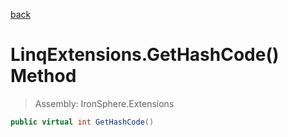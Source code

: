 ﻿

[back](/IronSphere.Extensions/types/LinqExtensions)

# LinqExtensions.GetHashCode() Method

> Assembly: IronSphere.Extensions

```csharp
public virtual int GetHashCode()
```



 
